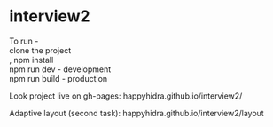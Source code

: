 # interview2

To run -<br>
 clone the project<br>,
 npm install<br>
 npm run dev - development<br>
 npm run build - production

Look project live on gh-pages:
happyhidra.github.io/interview2/

Adaptive layout (second task):
happyhidra.github.io/interview2/layout